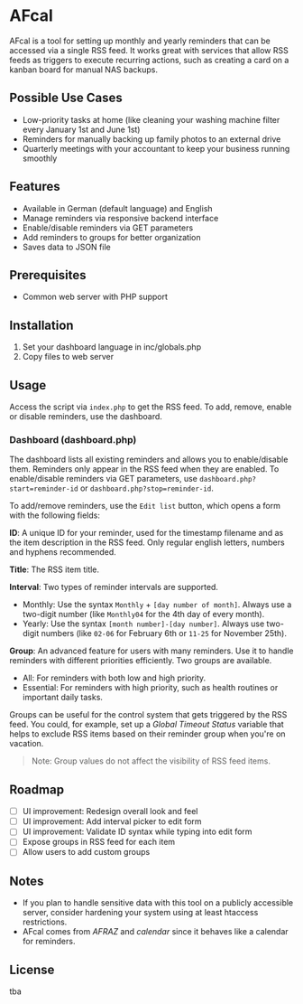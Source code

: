 # AFcal

AFcal is a tool for setting up monthly and yearly reminders that can be accessed via a single RSS feed. It works great with services that allow RSS feeds as triggers to execute recurring actions, such as creating a card on a kanban board for manual NAS backups.

## Possible Use Cases

* Low-priority tasks at home (like cleaning your washing machine filter every January 1st and June 1st)
* Reminders for manually backing up family photos to an external drive
* Quarterly meetings with your accountant to keep your business running smoothly

## Features

* Available in German (default language) and English
* Manage reminders via responsive backend interface
* Enable/disable reminders via GET parameters
* Add reminders to groups for better organization
* Saves data to JSON file

## Prerequisites

* Common web server with PHP support

## Installation

1. Set your dashboard language in inc/globals.php
2. Copy files to web server

## Usage

Access the script via `index.php` to get the RSS feed. To add, remove, enable or disable reminders, use the dashboard.

### Dashboard (dashboard.php)

The dashboard lists all existing reminders and allows you to enable/disable them. Reminders only appear in the RSS feed when they are enabled. To enable/disable reminders via GET parameters, use `dashboard.php?start=reminder-id` or `dashboard.php?stop=reminder-id`.

To add/remove reminders, use the `Edit list` button, which opens a form with the following fields:

**ID**: A unique ID for your reminder, used for the timestamp filename and as the item description in the RSS feed. Only regular english letters, numbers and hyphens recommended.

**Title**: The RSS item title.

**Interval**: Two types of reminder intervals are supported.
* Monthly: Use the syntax `Monthly` + `[day number of month]`. Always use a two-digit number (like `Monthly04` for the 4th day of every month).
* Yearly: Use the syntax `[month number]-[day number]`. Always use two-digit numbers (like `02-06` for February 6th or `11-25` for November 25th).

**Group**: An advanced feature for users with many reminders. Use it to handle reminders with different priorities efficiently. Two groups are available.
* All: For reminders with both low and high priority.
* Essential: For reminders with high priority, such as health routines or important daily tasks.

Groups can be useful for the control system that gets triggered by the RSS feed. You could, for example, set up a *Global Timeout Status* variable that helps to exclude RSS items based on their reminder group when you're on vacation.

> Note: Group values do not affect the visibility of RSS feed items.

## Roadmap

- [ ] UI improvement: Redesign overall look and feel
- [ ] UI improvement: Add interval picker to edit form
- [ ] UI improvement: Validate ID syntax while typing into edit form
- [ ] Expose groups in RSS feed for each item
- [ ] Allow users to add custom groups

## Notes

* If you plan to handle sensitive data with this tool on a publicly accessible server, consider hardening your system using at least htaccess restrictions.
* AFcal comes from *AFRAZ* and *calendar* since it behaves like a calendar for reminders.

## License

tba